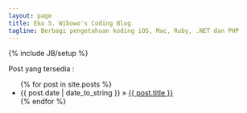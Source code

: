 ```yaml
---
layout: page
title: Eko S. Wibowo's Coding Blog
tagline: Berbagi pengetahuan koding iOS, Mac, Ruby, .NET dan PHP
---
```

{% include JB/setup %}

Post yang tersedia : 

<ul class="posts">
  {% for post in site.posts %}
    <li><span>{{ post.date | date_to_string }}</span> &raquo; <a href="{{ BASE_PATH }}{{ post.url }}">{{ post.title }}</a></li>
  {% endfor %}
</ul>